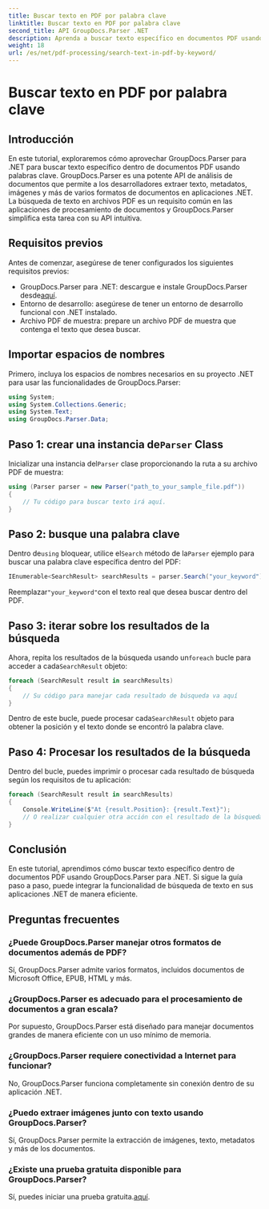 ```yaml
---
title: Buscar texto en PDF por palabra clave
linktitle: Buscar texto en PDF por palabra clave
second_title: API GroupDocs.Parser .NET
description: Aprenda a buscar texto específico en documentos PDF usando GroupDocs.Parser para .NET. Integre potentes capacidades de búsqueda de texto en su .NET de manera eficiente.
weight: 18
url: /es/net/pdf-processing/search-text-in-pdf-by-keyword/
---
```


# Buscar texto en PDF por palabra clave

## Introducción
En este tutorial, exploraremos cómo aprovechar GroupDocs.Parser para .NET para buscar texto específico dentro de documentos PDF usando palabras clave. GroupDocs.Parser es una potente API de análisis de documentos que permite a los desarrolladores extraer texto, metadatos, imágenes y más de varios formatos de documentos en aplicaciones .NET. La búsqueda de texto en archivos PDF es un requisito común en las aplicaciones de procesamiento de documentos y GroupDocs.Parser simplifica esta tarea con su API intuitiva.
## Requisitos previos
Antes de comenzar, asegúrese de tener configurados los siguientes requisitos previos:
-  GroupDocs.Parser para .NET: descargue e instale GroupDocs.Parser desde[aquí](https://releases.groupdocs.com/parser/net/).
- Entorno de desarrollo: asegúrese de tener un entorno de desarrollo funcional con .NET instalado.
- Archivo PDF de muestra: prepare un archivo PDF de muestra que contenga el texto que desea buscar.

## Importar espacios de nombres
Primero, incluya los espacios de nombres necesarios en su proyecto .NET para usar las funcionalidades de GroupDocs.Parser:
```csharp
using System;
using System.Collections.Generic;
using System.Text;
using GroupDocs.Parser.Data;
```
##  Paso 1: crear una instancia de`Parser` Class
 Inicializar una instancia del`Parser` clase proporcionando la ruta a su archivo PDF de muestra:
```csharp
using (Parser parser = new Parser("path_to_your_sample_file.pdf"))
{
    // Tu código para buscar texto irá aquí.
}
```
## Paso 2: busque una palabra clave
 Dentro de`using` bloquear, utilice el`Search` método de la`Parser` ejemplo para buscar una palabra clave específica dentro del PDF:
```csharp
IEnumerable<SearchResult> searchResults = parser.Search("your_keyword");
```
 Reemplazar`"your_keyword"`con el texto real que desea buscar dentro del PDF.
## Paso 3: iterar sobre los resultados de la búsqueda
 Ahora, repita los resultados de la búsqueda usando un`foreach` bucle para acceder a cada`SearchResult` objeto:
```csharp
foreach (SearchResult result in searchResults)
{
    // Su código para manejar cada resultado de búsqueda va aquí
}
```
 Dentro de este bucle, puede procesar cada`SearchResult` objeto para obtener la posición y el texto donde se encontró la palabra clave.
## Paso 4: Procesar los resultados de la búsqueda
Dentro del bucle, puedes imprimir o procesar cada resultado de búsqueda según los requisitos de tu aplicación:
```csharp
foreach (SearchResult result in searchResults)
{
    Console.WriteLine($"At {result.Position}: {result.Text}");
    // O realizar cualquier otra acción con el resultado de la búsqueda
}
```

## Conclusión
En este tutorial, aprendimos cómo buscar texto específico dentro de documentos PDF usando GroupDocs.Parser para .NET. Si sigue la guía paso a paso, puede integrar la funcionalidad de búsqueda de texto en sus aplicaciones .NET de manera eficiente.

## Preguntas frecuentes
### ¿Puede GroupDocs.Parser manejar otros formatos de documentos además de PDF?
Sí, GroupDocs.Parser admite varios formatos, incluidos documentos de Microsoft Office, EPUB, HTML y más.
### ¿GroupDocs.Parser es adecuado para el procesamiento de documentos a gran escala?
Por supuesto, GroupDocs.Parser está diseñado para manejar documentos grandes de manera eficiente con un uso mínimo de memoria.
### ¿GroupDocs.Parser requiere conectividad a Internet para funcionar?
No, GroupDocs.Parser funciona completamente sin conexión dentro de su aplicación .NET.
### ¿Puedo extraer imágenes junto con texto usando GroupDocs.Parser?
Sí, GroupDocs.Parser permite la extracción de imágenes, texto, metadatos y más de los documentos.
### ¿Existe una prueba gratuita disponible para GroupDocs.Parser?
 Sí, puedes iniciar una prueba gratuita.[aquí](https://releases.groupdocs.com/).
